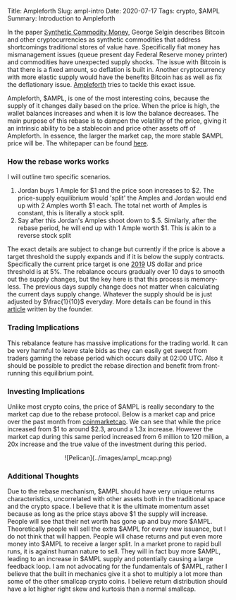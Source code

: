 Title: Ampleforth
Slug: ampl-intro
Date: 2020-07-17
Tags: crypto, $AMPL
Summary: Introduction to Ampleforth

<p>
In the paper <a href="https://www.sciencedirect.com/science/article/pii/S1572308914000722" target="_blank">Synthetic Commodity Money</a>, George Selgin describes Bitcoin and other cryptocurrencies as synthetic commodities that address shortcomings traditional stores of value have. 
Specifically fiat money has mismanagement issues (queue present day Federal Reserve money printer) and commodities have unexpected supply shocks. The issue with Bitcoin is that there is a fixed amount, so deflation is built in. 
Another cryptocurrency with more elastic supply would have the benefits Bitcoin has as well as fix the deflationary issue. <a href="https://www.ampleforth.org" target="_blank">Ampleforth</a> tries to tackle this exact issue.
</p>
<p>
Ampleforth, $AMPL, is one of the most interesting coins, because the supply of it changes daily based on the price. When the price is high, the wallet balances increases and when it is low the balance decreases.
The main purpose of this rebase is to dampen the volatility of the price, giving it an intrinsic ability to be a stablecoin and price other assets off of Ampleforth. In essence, the larger the market cap, the more stable $AMPL price will be. The whitepaper can be found 
<a href="https://drive.google.com/file/d/1I-NmSnQ6E7wY1nyouuf-GuDdJWNCnJWl/view" target="_blank">here</a>.
</p>

<h3>How the rebase works works</h3>
I will outline two specific scenarios. 

<ol>
  <li>Jordan buys 1 Ample for $1 and the price soon increases to $2. The price-supply equilibrium would 'split' the Amples and Jordan would end up with 2 Amples worth $1 each. The total net worth of Amples is constant, this is literally a stock split.</li>
  <li>Say after this Jordan's Amples shoot down to $.5. Similarly, after the rebase period, he will end up with 1 Ample worth $1. This is akin to a reverse stock split</li>
</ol>

The exact details are subject to change but currently if the price is above a target threshold the supply expands and if it is below the supply contracts. Specifically the current price target is one 
<a href="https://www.bea.gov/data/personal-consumption-expenditures-price-index" target="_blank">2019</a> US dollar and price threshold is at 5%.
The rebalance occurs gradually over 10 days to smooth out the supply changes, but the key here is that this process is memory-less. The previous days supply change does not matter when calculating the current days supply change. Whatever the supply should be is just adjusted by $\frac{1}{10}$ everyday.
More details can be found in this <a href="https://medium.com/ampleforth/the-ampleforth-chainlink-oracle-integration-is-going-live-16053ccdebd5" target="_blank">article</a> written by the founder.

<h3>Trading Implications</h3>
<p>
This rebalance feature has massive implications for the trading world. It can be very harmful to leave stale bids as they can easily get swept from traders gaming the rebase period which occurs daily at 02:00 UTC. Also it should be possible to predict the rebase direction and benefit from front-running this equilibrium point.
</p>

<h3>Investing Implications</h3>
<p>
Unlike most crypto coins, the price of $AMPL is really secondary to the market cap due to the rebase protocol. Below is a market cap and price over the past month from <a href="https://coinmarketcap.com/currencies/ampleforth/" target="_blank">coinmarketcap</a>.
We can see that while the price increased from $1 to around $2.3, around a 1.3x increase. However the market cap during this same period increased from 6 million to 120 million, a 20x increase and the true value of the investment during this period. 
</p>

<center>
![Pelican](../images/ampl_mcap.png)
</center>

<h3>Additional Thoughts</h3>
<p>
Due to the rebase mechanism, $AMPL should have very unique returns characteristics, uncorrelated with other assets both in the traditional space and the crypto space. 
I believe that it is the ultimate momentum asset because as long as the price stays above $1 the supply will increase. People will see that their net worth has gone up and buy more $AMPL.
Theoretically people will sell the extra $AMPL for every new issuance, but I do not think that will happen. People will chase returns and put even more money into $AMPL to receive a larger split.
In a market prone to rapid bull runs, it is against human nature to sell. They will in fact buy more $AMPL, leading to an increase in $AMPL supply and potentially causing a large feedback loop.
I am not advocating for the fundamentals of $AMPL, rather I believe that the built in mechanics give it a shot to multiply a lot more than some of the other smallcap crypto coins.
I believe return distribution should have a lot higher right skew and kurtosis than a normal smallcap.
</p>